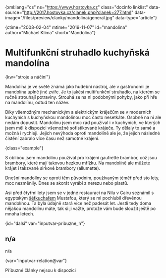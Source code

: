 
{xml:lang="cs" ns="https://www.hostovka.cz" class="docinfo linklist" data-source="http://2017.hostovka.cz/clanek.php?clanek=277.html" data-image="/files/preview/clanky/mandolina/general.jpg" data-type="article"}

{ctime="2008-02-04" mtime="2019-11-07" id="mandolina" author="Michael Klíma" short="Mandolína"}

# Multifunkční struhadlo kuchyňská mandolína

<!-- generated attribute kw by user_updatekw.sh on 2020-07-05, do not edit -->

{kw="stroje a náčiní"}

Mandolína je ve světě známá jako hudební nástroj, ale v gastronomii je mandolína úplně jiné zvíře. Je to jakési multifunkční struhadlo, na kterém se ručně strouhají potraviny. Strouhá se na ni podobnými pohyby, jako při hře na mandolínu, odtud ten název.

Díky všemožným mechanickým a elektrickým kráječům se v moderních kuchyních s kuchyňskou mandolínou moc často nesetkáte. Osobně na ni ale nedám dopustit. Mandolínu jsem moc rád používal i v kuchyních, ve kterých jsem měl k dispozici všemožné sofistikované kráječe. Ty dělaly to samé a možná i rychleji. Jejich nevýhoda oproti mandolíně ale je, že jejich následné čistění zabralo více času než samotné krájení.

{class="example"}

S oblibou jsem mandolínu používal pro krájení gaufrette brambor, což jsou brambory, které mají takovou hezkou mřížku. Na mandolíně ale můžete krájet i takzvané sirkové brambory (allumette).

Dnešní mandolíny se oproti těm původním, používaným téměř před sto lety, moc nezměnily. Dnes se akorát vyrábí z nerezu nebo plastů.

Asi před čtyřmi lety jsem se v jedné restauraci na Nilu v Cairu seznámil s egyptským [šéfkuchařem][1] Mustafou, který se mi pochlubil dřevěnou mandolínou. Ta byla údajně stará více než padesát let. Jestli tedy doma nějakou mandolínu máte, tak si ji važte, protože vám bude sloužit ještě po mnoha letech.

{id="dalsi" var="inputvar-pribuzne_h"}

## n/a

n/a

{var="inputvar-relation@var"}

Příbuzné články nejsou k dispozici

 [1]: /kucharske_tituly#sefkuchar

